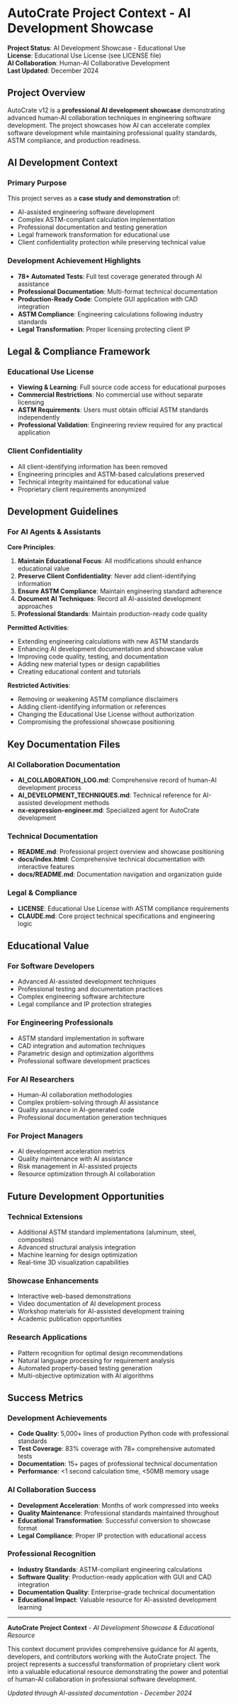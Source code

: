 # AutoCrate Project Context - AI Development Showcase

**Project Status**: AI Development Showcase - Educational Use  
**License**: Educational Use License (see LICENSE file)  
**AI Collaboration**: Human-AI Collaborative Development  
**Last Updated**: December 2024

## Project Overview

AutoCrate v12 is a **professional AI development showcase** demonstrating advanced human-AI collaboration techniques in engineering software development. The project showcases how AI can accelerate complex software development while maintaining professional quality standards, ASTM compliance, and production readiness.

## AI Development Context

### Primary Purpose
This project serves as a **case study and demonstration** of:
- AI-assisted engineering software development
- Complex ASTM-compliant calculation implementation
- Professional documentation and testing generation
- Legal framework transformation for educational use
- Client confidentiality protection while preserving technical value

### Development Achievement Highlights
- **78+ Automated Tests**: Full test coverage generated through AI assistance
- **Professional Documentation**: Multi-format technical documentation
- **Production-Ready Code**: Complete GUI application with CAD integration
- **ASTM Compliance**: Engineering calculations following industry standards
- **Legal Transformation**: Proper licensing protecting client IP

## Legal & Compliance Framework

### Educational Use License
- **Viewing & Learning**: Full source code access for educational purposes
- **Commercial Restrictions**: No commercial use without separate licensing
- **ASTM Requirements**: Users must obtain official ASTM standards independently
- **Professional Validation**: Engineering review required for any practical application

### Client Confidentiality
- All client-identifying information has been removed
- Engineering principles and ASTM-based calculations preserved
- Technical integrity maintained for educational value
- Proprietary client requirements anonymized

## Development Guidelines

### For AI Agents & Assistants

**Core Principles**:
1. **Maintain Educational Focus**: All modifications should enhance educational value
2. **Preserve Client Confidentiality**: Never add client-identifying information
3. **Ensure ASTM Compliance**: Maintain engineering standard adherence
4. **Document AI Techniques**: Record all AI-assisted development approaches
5. **Professional Standards**: Maintain production-ready code quality

**Permitted Activities**:
- Extending engineering calculations with new ASTM standards
- Enhancing AI development documentation and showcase value
- Improving code quality, testing, and documentation
- Adding new material types or design capabilities
- Creating educational content and tutorials

**Restricted Activities**:
- Removing or weakening ASTM compliance disclaimers
- Adding client-identifying information or references
- Changing the Educational Use License without authorization
- Compromising the professional showcase positioning

## Key Documentation Files

### AI Collaboration Documentation
- **AI_COLLABORATION_LOG.md**: Comprehensive record of human-AI development process
- **AI_DEVELOPMENT_TECHNIQUES.md**: Technical reference for AI-assisted development methods
- **nx-expression-engineer.md**: Specialized agent for AutoCrate development

### Technical Documentation
- **README.md**: Professional project overview and showcase positioning
- **docs/index.html**: Comprehensive technical documentation with interactive features
- **docs/README.md**: Documentation navigation and organization guide

### Legal & Compliance
- **LICENSE**: Educational Use License with ASTM compliance requirements
- **CLAUDE.md**: Core project technical specifications and engineering logic

## Educational Value

### For Software Developers
- Advanced AI-assisted development techniques
- Professional testing and documentation practices
- Complex engineering software architecture
- Legal compliance and IP protection strategies

### For Engineering Professionals
- ASTM standard implementation in software
- CAD integration and automation techniques
- Parametric design and optimization algorithms
- Professional software development practices

### For AI Researchers
- Human-AI collaboration methodologies
- Complex problem-solving through AI assistance
- Quality assurance in AI-generated code
- Professional documentation generation techniques

### For Project Managers
- AI development acceleration metrics
- Quality maintenance with AI assistance
- Risk management in AI-assisted projects
- Resource optimization through AI collaboration

## Future Development Opportunities

### Technical Extensions
- Additional ASTM standard implementations (aluminum, steel, composites)
- Advanced structural analysis integration
- Machine learning for design optimization
- Real-time 3D visualization capabilities

### Showcase Enhancements
- Interactive web-based demonstrations
- Video documentation of AI development process
- Workshop materials for AI-assisted development training
- Academic publication opportunities

### Research Applications
- Pattern recognition for optimal design recommendations
- Natural language processing for requirement analysis
- Automated property-based testing generation
- Multi-objective optimization with AI algorithms

## Success Metrics

### Development Achievements
- **Code Quality**: 5,000+ lines of production Python code with professional standards
- **Test Coverage**: 83% coverage with 78+ comprehensive automated tests
- **Documentation**: 15+ pages of professional technical documentation
- **Performance**: <1 second calculation time, <50MB memory usage

### AI Collaboration Success
- **Development Acceleration**: Months of work compressed into weeks
- **Quality Maintenance**: Professional standards maintained throughout
- **Educational Transformation**: Successful conversion to showcase format
- **Legal Compliance**: Proper IP protection with educational access

### Professional Recognition
- **Industry Standards**: ASTM-compliant engineering calculations
- **Software Quality**: Production-ready application with GUI and CAD integration
- **Documentation Quality**: Enterprise-grade technical documentation
- **Educational Impact**: Valuable resource for AI-assisted development learning

---

**AutoCrate Project Context** - *AI Development Showcase & Educational Resource*

This context document provides comprehensive guidance for AI agents, developers, and contributors working with the AutoCrate project. The project represents a successful transformation of proprietary client work into a valuable educational resource demonstrating the power and potential of human-AI collaboration in professional software development.

*Updated through AI-assisted documentation - December 2024*